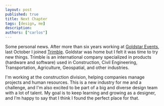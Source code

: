 ```yaml
---
layout: post
published: true
title: Next Chapter
tags: [design, me]
description: 
authors: ["carlos"]
---
```

Some personal news. After more than six years working at [Goldstar Events](https://www.goldstar.com/), last October I joined [Trimble](https://www.trimble.com/). Goldstar was home but I felt it was time to try new things. Trimble is an international company specialized in products (hardware and software) used in Construction, Civil Engineering, Transportation, Agriculture, Geospatial, and other industries.  

I'm working at the construction division, helping companies manage projects and human resources. This is a new industry for me and a challenge, and I'm also excited to be part of a big and diverse design team with a lot of talent. My goal is to keep learning and growing as a designer, and I'm happy to say that I think I found the perfect place for that.
